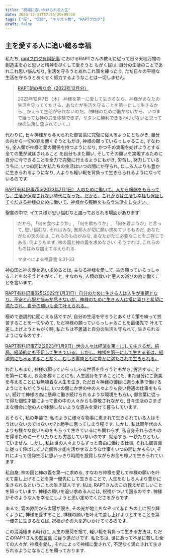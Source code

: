 ```yaml
---
title: "祝福に追いかけられる人生"
date: 2023-12-31T17:55:20+09:00
tags: ["証", "信仰", "キリスト教", "RAPTブログ"]
draft: false
---
```


## 主を愛する人に追い縋る幸福
私たち, [raptブログ有料記事](<https://rapt-neo.com/?page_id=30947>)
におけるRAPTさんの教えに従って日々天地万物の創造主を心と思いと精神を尽くして愛そうと
もがく民は, 自分の生活のことであれこれ思い悩んだり, 生活を守ろうとあれこれ策を練ったり,
ただ日々の平穏な生活を守ろうとあくせく努力するようなことは一切しません.

> [RAPT朝の祈り会（2023年12月分）](https://rapt-neo.com/?page_id=59107)
>
> 2023年12月7日（木）
神様を第一に愛して生きるなら、神様があなたの生活を守ってくださる。あなたが生活を守ることを第一にして生きるから、かえって生活が守れないのだ。（神様のために働かないから、いつまで経っても神の力を体験できず、サタンに勝利できるわけがないと思って世の生活に流されていく。）
>

代わりに, 日々神様から与えられた御言葉に完璧に従えるようにともがき,
自分の内から一切の罪を無くそうともがき, 神様の願っていらっしゃること,
すなわち, 全人類が神様と愛の関係を持つようになり, かつその実現を妨げようとする全ての悪が滅ぼされること
を自分もまた願い, そしてその願いを実現するために自分に今できることを全力で完璧に行えるようにもがき,
労苦し, 努力しているうちに, いつの間にか私たちの生活はいつの間にか守られ, むしろ人よりも豊かに生きられるようになり,
人よりも軽い軛を背負って生きらられるようになっているのです.

[RAPT有料記事755(2023年7月1日）人のために働いて、人から報酬をもらっても、生活が保障されない時代になった。だから、これからは生活も幸福も保証してくださる神様のために働いて、神様から報酬をもらう生活をしなさい。](https://rapt-neo.com/?p=58533)

聖書の中で, イエス様が思い悩むなと語っておられる場面があります.

> だから, 「何を食べようか」, 「何を飲もうか」, 「何を着ようか」と言って, 思い悩むな.
> それはみな, 異邦人が切に願い求めているものだ. 
> あなたがたの天の父は, これらのものがみな, あなたがたに必要なことをご存じである. 
> 何よりもまず, 神の国と神の義を求めなさい. そうすれば, これらのものはみな加えて与えられる.
>
> マタイによる福音書 6:31-33

神の国と神の義を追い求めるとは, 主なる神様を愛して, 主の願っていらっしゃることをなそうともがくこと,
すなわち, 人類の救いと悪人の滅びの為に働くことを言います. 

[RAPT有料記事625(2022年1月31日）自分のために生きる人は人生が重荷となり、不安と心配と悩みが尽きないが、神様のために生きる人は常に喜びと希望に満たされ、自分の願いも全て叶えられる。](https://rapt-neo.com/?p=56240)

極めて逆説的に聞こえる話ですが, 自分の生活を守ろうとあくせく策を練って労苦することを一切やめて, ただ神様の願っていらっしゃることを最優先で
叶えて差し上げようともがく時, 私たちは不思議と自分の生活も守られて, 生きられるようになるのです.

[RAPT有料記事712(2023年1月9日）世の人々は経済を第一にして生きるが、結局、経済的にも不足して生きている。しかし、神様を第一にして生きる者は、経済的にも不足することなく、むしろ霊肉ともに豊かに満たされて生きられる。](https://rapt-neo.com/?p=57787)

わたしもまた, 神様の願っていらっしゃる世界を作ろうともがき, 労苦することを第一に考え, お金を稼ぐことにも,
人生設計をすることにも, また自分にご褒美を与えることにも無頓着な人生を生き, ただ日々神様の御目に適う水準で働けるようにともがくうちに,
いつの間にか世の中の人々よりも良い待遇の仕事をもらい, 続けて神様の為に懸命に働き続けられるような環境をもらい, 
御言葉に従って得た個性才能によって世の中の人々からも尊敬されながら,
日々生活のさまざまな機会に他の人が体験しないような恵みを受けて暮らしています.

おそらく, 私の年齢で, 私のように様々な物事に恵まれて生きられている人はそうはいないのではないか?と勝手に思ってしまう程です. 
しかし, 私は同年代の人よりも様々な良いものをもらって生きているにも関わらず, 私自身それらのものを得るために一ミリたりとも労苦していないのです.
就活すら, 一秒たりともしていません. しかし, 私は世の人々よりもずっと自由に働ける仕事, 
それも御言葉に従って伸ばしていた個性才能を活かせるような仕事をいつの間にかもらい,
それによって信仰生活に思いっきり時間を投資しながらお金を稼いで生きられています. 

私自身, 神の国と神の義を第一に求める, すなわち神様を愛して神様の願いを叶えて差し上げることを第一優先にして生きることで,
人生をむしろ人より豊かに生きられるということの生き証人です. 私は, RAPTさんのこの教えが正しいことを知っています. 
神様の願いを追い求める人には, 祝福がついて回るのです. 神様がそのような人を幸せにしようと思い定めてくださるからです. 

まるで, 雲の隙間から太陽が覗き, その光が地上をなぞって私たちの上に照り輝くように, 
神様を愛すること, 神様の願いを叶えて差し上げようとすることを第一優先に生きるならば, 
祝福がその人を追いかけてくるのです. 

この混沌極まる時代に, 人生の重荷を捨て, 軽い軛を背負って生きる方法は, ただこのRAPTさんの[御言葉]()
に従う道だけです. 私たちは, 世にあって不足に苦しむ全ての人々が, 神様を愛し, それによって神様に愛されて,
不足なく満たされて生きられるようになることを願っております.